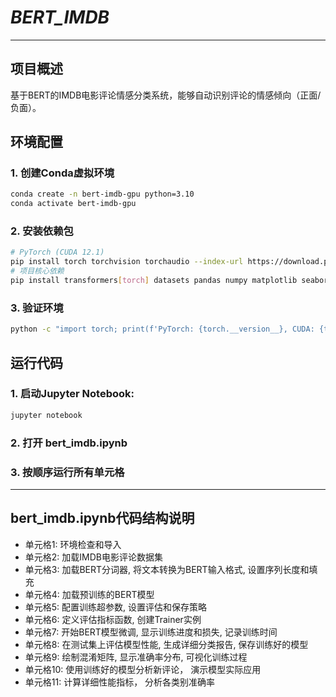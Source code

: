 # _***BERT_IMDB***_

---


## 项目概述
基于BERT的IMDB电影评论情感分类系统，能够自动识别评论的情感倾向（正面/负面）。

## 环境配置
### 1. 创建Conda虚拟环境
``` bash
conda create -n bert-imdb-gpu python=3.10
conda activate bert-imdb-gpu
```

### 2. 安装依赖包
``` bash
# PyTorch (CUDA 12.1)
pip install torch torchvision torchaudio --index-url https://download.pytorch.org/whl/cu121
# 项目核心依赖
pip install transformers[torch] datasets pandas numpy matplotlib seaborn scikit-learn tqdm jupyter
```

### 3. 验证环境
```bash
python -c "import torch; print(f'PyTorch: {torch.__version__}, CUDA: {torch.cuda.is_available()}')"
```

## 运行代码
### 1. 启动Jupyter Notebook:
```bash
jupyter notebook
```
### 2. 打开 bert_imdb.ipynb
### 3. 按顺序运行所有单元格

---

## bert_imdb.ipynb代码结构说明
- 单元格1: 环境检查和导入
- 单元格2: 加载IMDB电影评论数据集
- 单元格3: 加载BERT分词器, 将文本转换为BERT输入格式, 设置序列长度和填充
- 单元格4: 加载预训练的BERT模型
- 单元格5: 配置训练超参数, 设置评估和保存策略
- 单元格6: 定义评估指标函数, 创建Trainer实例
- 单元格7: 开始BERT模型微调, 显示训练进度和损失, 记录训练时间
- 单元格8: 在测试集上评估模型性能, 生成详细分类报告, 保存训练好的模型
- 单元格9: 绘制混淆矩阵, 显示准确率分布, 可视化训练过程
- 单元格10: 使用训练好的模型分析新评论， 演示模型实际应用
- 单元格11: 计算详细性能指标， 分析各类别准确率


